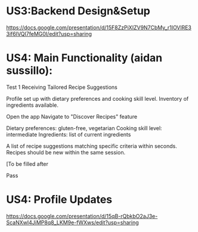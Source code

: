 




# US3:Backend Design&Setup
https://docs.google.com/presentation/d/15F8ZzPiXIZV9N7CbMy_r1IOVlRE33if6IVQI7feMG0I/edit?usp=sharing








# US4: Main Functionality (aidan sussillo):
Test 1
Receiving Tailored Recipe Suggestions

Profile set up with dietary preferences and cooking skill level. Inventory of ingredients available.

Open the app
Navigate to "Discover Recipes" feature

Dietary preferences: gluten-free, vegetarian
Cooking skill level: intermediate
Ingredients: list of current ingredients


A list of recipe suggestions matching specific criteria within seconds. Recipes should be new within the same session.


[To be filled after


Pass

# US4: Profile Updates
https://docs.google.com/presentation/d/15qB-rQbkbO2aJ3e-ScaNXwI4JiMP8q8_LKM9e-fWXws/edit?usp=sharing
